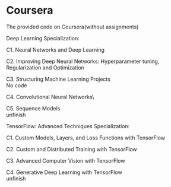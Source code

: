# Coursera

The provided code on Coursera(without assignments)

Deep Learning Specialization:

C1. Neural Networks and Deep Learning

C2. Improving Deep Neural Networks: Hyperparameter tuning, Regularization and Optimization

C3. Structuring Machine Learning Projects\
No code

C4. Convolutional Neural Networks\

C5. Sequence Models\
unfinish

TensorFlow: Advanced Techniques Specialization:

C1. Custom Models, Layers, and Loss Functions with TensorFlow

C2. Custom and Distributed Training with TensorFlow

C3. Advanced Computer Vision with TensorFlow

C4. Generative Deep Learning with TensorFlow\
unfinish
